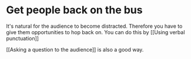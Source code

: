 # Get people back on the bus

It's natural for the audience to become distracted. Therefore you have to give them opportunities to hop back on. You can do this by [[Using verbal punctuation]]

[[Asking a question to the audience]] is also a good way.